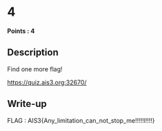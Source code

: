 # 4
**Points : 4**

## Description

Find one more flag!

https://quiz.ais3.org:32670/

## Write-up

FLAG : AIS3{Any_limitation_can_not_stop_me!!!!!l!!!!} 